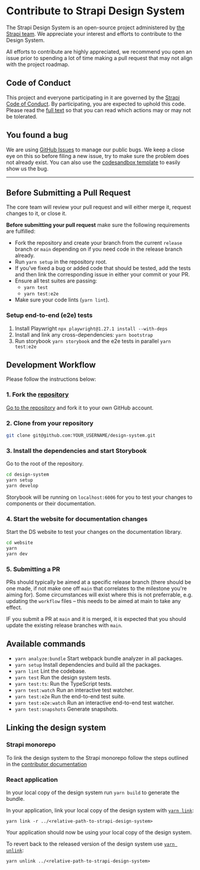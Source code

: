# Contribute to Strapi Design System

The Strapi Design System is an open-source project administered by [the Strapi team](https://strapi.io/company). We
appreciate your interest and efforts to contribute to the Design System.

All efforts to contribute are highly appreciated, we recommend you open an issue prior to spending a lot of time making
a pull request that may not align with the project roadmap.

## Code of Conduct

This project and everyone participating in it are governed by the
[Strapi Code of Conduct](https://github.com/strapi/strapi/blob/master/CODE_OF_CONDUCT.md). By participating, you are
expected to uphold this code. Please read the
[full text](https://github.com/strapi/strapi/blob/master/CODE_OF_CONDUCT.md) so that you can read which actions may or
may not be tolerated.

## You found a bug

We are using [GitHub Issues](https://github.com/strapi/design-system/issues) to manage our public bugs. We keep a close
eye on this so before filing a new issue, try to make sure the problem does not already exist. You can also use the
[codesandbox template](https://codesandbox.io/s/strapi-design-system-r1vdp) to easily show us the bug.

---

## Before Submitting a Pull Request

The core team will review your pull request and will either merge it, request changes to it, or close it.

**Before submitting your pull request** make sure the following requirements are fulfilled:

- Fork the repository and create your branch from the current `release` branch or `main` depending on if you need code in the release branch already.
- Run `yarn setup` in the repository root.
- If you’ve fixed a bug or added code that should be tested, add the tests and then link the corresponding issue in
  either your commit or your PR.
- Ensure all test suites are passing:
  - `yarn test`
  - `yarn test:e2e`
- Make sure your code lints (`yarn lint`).

### Setup end-to-end (e2e) tests

1. Install Playwright `npx playwright@1.27.1 install --with-deps`
2. Install and link any cross-dependencies: `yarn bootstrap`
3. Run storybook `yarn storybook` and the e2e tests in parallel `yarn test:e2e`

## Development Workflow

Please follow the instructions below:

### 1. Fork the [repository](https://github.com/strapi/design-system)

[Go to the repository](https://github.com/strapi/design-system) and fork it to your own GitHub account.

### 2. Clone from your repository

```bash
git clone git@github.com:YOUR_USERNAME/design-system.git
```

### 3. Install the dependencies and start Storybook

Go to the root of the repository.

```bash
cd design-system
yarn setup
yarn develop
```

Storybook will be running on `localhost:6006` for you to test your changes to components or their documentation.

### 4. Start the website for documentation changes

Start the DS website to test your changes on the documentation library.

```bash
cd website
yarn
yarn dev
```

### 5. Submitting a PR

PRs should typically be aimed at a specific release branch (there should be one made, if not make one off `main` that correlates to the milestone you're aiming for).
Some circumstances will exist where this is not preferrable, e.g. updating the `workflow` files – this needs to be aimed at main to take any effect.

IF you submit a PR at `main` and it is merged, it is expected that you should update the existing release branches with `main`.

## Available commands

- `yarn analyze:bundle` Start webpack bundle analyzer in all packages.
- `yarn setup` Install dependencies and build all the packages.
- `yarn lint` Lint the codebase.
- `yarn test` Run the design system tests.
- `yarn test:ts`: Run the TypeScript tests.
- `yarn test:watch` Run an interactive test watcher.
- `yarn test:e2e` Run the end-to-end test suite.
- `yarn test:e2e:watch` Run an interactive end-to-end test watcher.
- `yarn test:snapshots` Generate snapshots.

## Linking the design system

### Strapi monorepo

To link the design system to the Strapi monorepo follow the steps outlined in the [contributor documentation](https://contributor.strapi.io/core/admin/link-strapi-design-system)

### React application

In your local copy of the design system run `yarn build` to generate the bundle.

In your application, link your local copy of the design system with [`yarn link`](https://yarnpkg.com/cli/link#gatsby-focus-wrapper):

```
yarn link -r ../<relative-path-to-strapi-design-system>
```

Your application should now be using your local copy of the design system.

To revert back to the released version of the design system use [`yarn unlink`](https://yarnpkg.com/cli/unlink#usage):

```
yarn unlink ../<relative-path-to-strapi-design-system>
```
